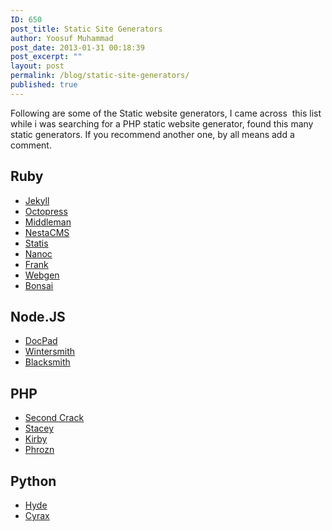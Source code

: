 ```yaml
---
ID: 650
post_title: Static Site Generators
author: Yoosuf Muhammad
post_date: 2013-01-31 00:18:39
post_excerpt: ""
layout: post
permalink: /blog/static-site-generators/
published: true
---
```

Following are some of the Static website generators, I came across  this list while i was searching for a PHP static website generator, found this many static generators. If you recommend another one, by all means add a comment.
<h2>Ruby</h2>
<ul>
	<li><a href="https://github.com/mojombo/jekyll">Jekyll</a></li>
	<li><a href="http://octopress.org/">Octopress</a></li>
	<li><a href="http://middlemanapp.com/">Middleman</a></li>
	<li><a href="http://nestacms.com/">NestaCMS</a></li>
	<li><a href="http://stasis.me/">Statis</a></li>
	<li><a href="http://nanoc.stoneship.org/">Nanoc</a></li>
	<li><a href="https://github.com/blahed/frank">Frank</a></li>
	<li><a href="http://webgen.rubyforge.org">Webgen</a></li>
	<li><a href="http://tinytree.info">Bonsai</a></li>
</ul>
<h2>Node.JS</h2>
<ul>
	<li><a href="https://github.com/bevry/docpad">DocPad</a></li>
	<li><a href="https://github.com/jnordberg/wintersmith">Wintersmith</a></li>
	<li><a href="https://github.com/flatiron/blacksmith">Blacksmith</a></li>
</ul>
<h2>PHP</h2>
<ul>
	<li><a href="https://github.com/marcoarment/secondcrack">Second Crack</a></li>
	<li><a href="http://staceyapp.com/">Stacey</a></li>
	<li><a href="http://getkirby.com/">Kirby</a></li>
	<li><a href="http://www.phrozn.info/en/">Phrozn</a></li>
</ul>
<h2>Python</h2>
<ul>
	<li><span style="line-height: 14px;"><a href="http://ringce.com/hyde">Hyde</a></span></li>
	<li><a href="http://pypi.python.org/pypi/cyrax">Cyrax</a></li>
</ul>